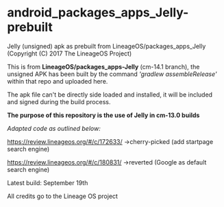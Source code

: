 # android_packages_apps_Jelly-prebuilt
Jelly (unsigned) apk as prebuilt from LineageOS/packages_apps_Jelly (Copyright (C) 2017 The LineageOS Project)

This is from **LineageOS/packages_apps-Jelly** (cm-14.1 branch), the unsigned 
APK has been built by the command *'gradlew assembleRelease'* within that repo
and uploaded here. 

The apk file can't be directly side loaded and installed, it will be included 
and signed during the build process. 

**The purpose of this repository is the use of Jelly in cm-13.0 builds**

_Adapted code as outlined below:_

https://review.lineageos.org/#/c/172633/ ->cherry-picked (add startpage search engine)

https://review.lineageos.org/#/c/180831/ ->reverted (Google as default search engine)

Latest build: September 19th

All credits go to the Lineage OS project 
